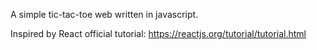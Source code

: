 A simple tic-tac-toe web written in javascript.

Inspired by React official tutorial: https://reactjs.org/tutorial/tutorial.html

